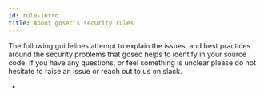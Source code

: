 ```yaml
---
id: rule-intro 
title: About gosec's security rules
---
```


The following guidelines attempt to explain the issues, and best practices around the security
problems that gosec helps to identify in your source code. If you have any questions, or feel
something is unclear please do not hesitate to raise an issue or reach out to us on slack.

-

